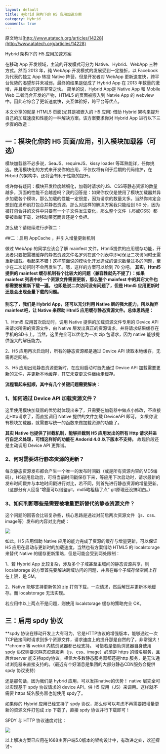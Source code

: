 ```yaml
---
layout: default
title: Hybrid 架构下的 H5 应用加速方案
category: Hybrid
comments: true
---
```


原文地址[http://www.atatech.org/articles/14228](http://www.atatech.org/articles/14228)


Hybrid 架构下的 H5 应用加速方案



在移动 App 开发领域，主流的开发模式可分为 Native、Hybrid、WebApp 三种方式。然而 2013 年，纯 WebApp 开发模式的发展受到一定挫折，以 Facebook 为代表的独立 App 转投 Native 阵营。但是开发者对 WebApp 更新速度快，跨平台优势的渴望却并未减弱，最终的结果是促成了 Hybrid App 在 2013 年数量的激增，并且增长的速率非常之快。 简单的说，Hybrid App是 Native App 和 Mobile Web 二者混合开发的产物，HTML5  的页面被嵌入到 Natvie App 的 webview 中。因此它综合了更新速度快，交互体验好，跨平台等优点。

本文分享的就是 HTML5 页面(尤其是被嵌入的 H5 应用) 借助 Hybrid 架构来提升自己的加载速度和性能的一种解决方案。该方案要求你对 Hybrid App 进行以下三步骤的改造：

## 一：模块化你的 H5 页面/应用，引入模块加载器（可选）

模块加载器不必多说，SeaJS、requireJS、kissy loader 等耳熟能详，任你挑选。使用模块化的方式来开发你的应用，不仅仅将有利于后期的代码维护，在 Hrbrid 的架构中，还将会有利于性能的提升。

或许你有疑问：模块开发粒度越细化，加载时请求的JS、CSS等静态资源的数量越多，页面的性能不会越差吗？我的回答是：如果你仅仅是使用了模块加载器并异步加载各个模块，那么加载的性能一定很差，因为请求的数量太多。当然你肯定会想到在发布前打包合并静态资源，那么对这样的解决方案我只能给到 50 分，因为被打包合并的文件中只要有一个子文件发生变化，那么整个文件（JS或CSS）都要被重新下载，对移动带宽而言还是个负担。

怎么破？请继续进行步骤二：

##二：启用 AppCache ，并引入增量更新机制

   做过 WebApp 的同学应该会了解 mainfest 文件，Html5提供的应用缓存功能，开发者只要把需被缓存的静态资源文件名罗列在这个列表中即可保证二次访问时无需重新加载。看起来不错！这样前面说的模块化开发造成的请求数量过多的问题，至少在二次访问时不会再发生了。嗯，这样的方案可以给到 70 分吧。
   **其实，Html5 提供的 mainfest 缓存机制有个比较大的问题（兼容性就先不提了）：如果 mainfest 列表中的一个资源文件需要更新，那么整个 mainfest 中的其它文件也都需要被重新下载一遍。 也即是说二次访问没有问题了，但是 Html5 应用更新时还是会出现全量下载的问题。**

#### 别忘了，我们是 Hybrid App，还可以充分利用 Native 层的强大能力，所以抛弃mainfest吧，让 Native 来帮助 Html5 应用缓存静态资源文件。总体思路是：

1、Html5 应用首次启动时，调用 Native 提供的加载资源文件专用的 Device API 来请求所需的资源文件，由 Native 层发出真正的资源请求，并将请求结果缓存在手机的SD卡上。当然，这里完全可以优化为一次 zip 包请求，因为 native 能够提供强大的解压能力。

2、H5 应用再次启动时，所有的静态资源都是通过 Device API 读取本地缓存，无需再走网络。

3、H5 应用出现静态资源更新时，在应用启动时首先通过 Device API 加载需要更新的文件，并更新本地缓存，其它未变更文件继续走缓存。

**流程看起来挺顺，其中有几个关键问题需要解决：**

### 1、如何通过 Device API 加载资源文件？

  这里使用模块加载器的优势就体现出来了，只需要在加载器中做点小修改，不直接走Http请求了，而直接调用 Native 提供的文件加载 DeviceAPI 即可。 如果你没有模块加载器，就需要写统一的函数来做加载资源的功能了。

**其实 Native 也提供了拦截机制，能够拦截到 H5 应用发出的所有 Http 请求并进行自定义处理，可惜这样好的功能在 Andorid 4.0 以下版本不支持。** 故现阶段还是主动调用 Device API 更靠谱。

### 2、何时需要进行静态资源的更新？

每次静态资源发布都会产生一个唯一的发布时间戳（或是所有资源内容的MD5编码），H5应用启动后，可将当前时间戳保存下来，等应用下次启动时，请求最新的发布时间戳并与本地时间戳进行对比，若不同，则首先进行静态资源的增量更新。
（这部分有人回复“增量可以借鉴git，md5略粗糙了点” git原理还没搞明白。）

### 3、如何判断哪些是需要被增量更新替代的静态资源文件？

这个问题的回答会比较复杂些，核心思路是通过对前后两次资源文件（js、css、image等）发布的内容对比完成：

![](http://www.aliued.cn/wp-content/uploads/2014/03/700xNxzengliang.jpg.pagespeed.ic.8t2i75-1oz.jpg)

如此，H5 应用借助 Native 应用的能力完成了资源的缓存与增量更新，可以保证 H5 应用在启动与更新时的加载速度。当然也有方案借助 HTML5 的 localstorage 来替代 Native 的缓存更新策略，但是可能会受到两处限制：

1、若 Hybrid App 比较复杂，涉及多个子域甚至主域间的静态资源共享，则 localstorage 的方案首先要解决跨域访问的问题，并且在每个子域存储空间上存在上限，是 5M。

2、Native 能够支持更新包的 zip 打包下载，一次请求，然后解压并更新本地缓存。而 localstorage 无法实现。

若应用中以上两点不是问题，则使用 localstorage 缓存的策略完全 OK。

## 三：启用 spdy 协议

**spdy 协议在移动开发上大有可为，它是HTTP协议的增强版本，能够通过一次TCP链接同时请求到多个资源文件，请求速度上的提升那是自然的了，非常强大！**chrome 等 webkit 内核浏览器都已经支持。 可惜若是借助浏览器自身使用 spdy 协议则要求静态资源服务（js、css、image）必须是 https 的域名服务，且后台server 能支持spdy协议。相信大多数静态服务器都还是http 服务，是无法通过浏览器来直接支持的。（最近有个好消息是集团的大部分静态CDN服务会提供 spdy 协议支持）

还是那句话，因为我们是 hybrid 应用，可以发挥native的优势！ native 层完全可以实现基于 spdy 协议请求的 device API，供 H5 应用（JS）来调用。这样就不需要 https 域名服务器也能使用 spdy了。

如果你的 Hybrid 应用已经支持了 spdy 协议，那么你可以考虑不再需要把增量更新的资源文件打包成 zip 下载了，直接 spdy 协议并行下载即可！

SPDY 与 HTTP 协议速度对比：

![](http://www.aliued.cn/wp-content/uploads/2014/03/ximage001.png.pagespeed.ic.cDk0k4zI8O.png)

以上解决方案已应用在1688主客户端5.0版本的架构设计中，有改进之处，欢迎探讨~

